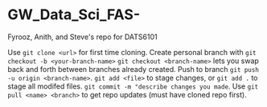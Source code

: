 # GW_Data_Sci_FAS-
Fyrooz, Anith, and Steve's repo for DATS6101

Use `git clone <url>` for first time cloning. 
Create personal branch with  `git checkout -b <your-branch-name>`
`git checkout <branch-name>` lets you swap back and forth between branches already created.
Push to branch `git push -u origin <branch-name>`. `git add <file>` to stage changes, or `git add .` to stage all modifed files. `git commit -m "describe changes you made`.
Use `git pull <name> <branch>` to get repo updates (must have cloned repo first).
